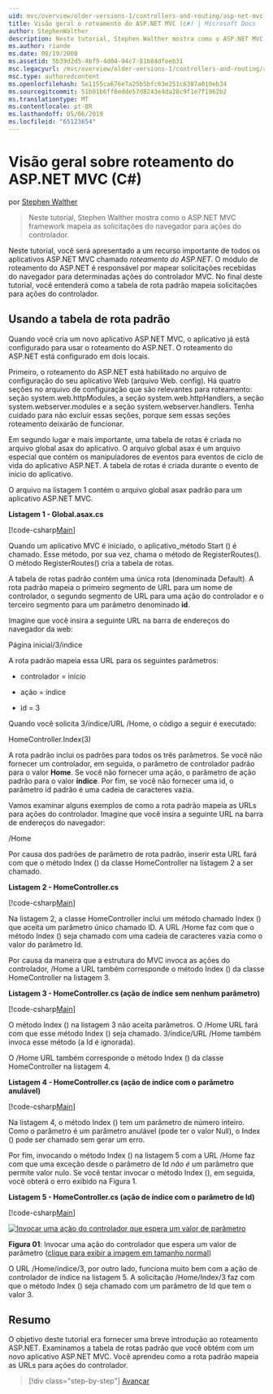 ```yaml
---
uid: mvc/overview/older-versions-1/controllers-and-routing/asp-net-mvc-routing-overview-cs
title: Visão geral o roteamento do ASP.NET MVC (c#) | Microsoft Docs
author: StephenWalther
description: Neste tutorial, Stephen Walther mostra como o ASP.NET MVC framework mapeia as solicitações do navegador para ações do controlador.
ms.author: riande
ms.date: 08/19/2008
ms.assetid: 5b39d2d5-4bf9-4d04-94c7-81b84dfeeb31
msc.legacyurl: /mvc/overview/older-versions-1/controllers-and-routing/asp-net-mvc-routing-overview-cs
msc.type: authoredcontent
ms.openlocfilehash: 5e1155ca676e7a25b5bfc63e251c6387a010eb34
ms.sourcegitcommit: 51b01b6ff8edde57d8243e4da28c9f1e7f1962b2
ms.translationtype: MT
ms.contentlocale: pt-BR
ms.lasthandoff: 05/06/2019
ms.locfileid: "65123654"
---
```

# <a name="aspnet-mvc-routing-overview-c"></a>Visão geral sobre roteamento do ASP.NET MVC (C#)

por [Stephen Walther](https://github.com/StephenWalther)

> Neste tutorial, Stephen Walther mostra como o ASP.NET MVC framework mapeia as solicitações do navegador para ações do controlador.

Neste tutorial, você será apresentado a um recurso importante de todos os aplicativos ASP.NET MVC chamado *roteamento do ASP.NET*. O módulo de roteamento do ASP.NET é responsável por mapear solicitações recebidas do navegador para determinadas ações do controlador MVC. No final deste tutorial, você entenderá como a tabela de rota padrão mapeia solicitações para ações do controlador.

## <a name="using-the-default-route-table"></a>Usando a tabela de rota padrão

Quando você cria um novo aplicativo ASP.NET MVC, o aplicativo já está configurado para usar o roteamento do ASP.NET. O roteamento do ASP.NET está configurado em dois locais.

Primeiro, o roteamento do ASP.NET está habilitado no arquivo de configuração do seu aplicativo Web (arquivo Web. config). Há quatro seções no arquivo de configuração que são relevantes para roteamento: seção system.web.httpModules, a seção system.web.httpHandlers, a seção system.webserver.modules e a seção system.webserver.handlers. Tenha cuidado para não excluir essas seções, porque sem essas seções roteamento deixarão de funcionar.

Em segundo lugar e mais importante, uma tabela de rotas é criada no arquivo global asax do aplicativo. O arquivo global asax é um arquivo especial que contém os manipuladores de eventos para eventos de ciclo de vida do aplicativo ASP.NET. A tabela de rotas é criada durante o evento de início do aplicativo.

O arquivo na listagem 1 contém o arquivo global asax padrão para um aplicativo ASP.NET MVC.

**Listagem 1 - Global.asax.cs**

[!code-csharp[Main](asp-net-mvc-routing-overview-cs/samples/sample1.cs)]

Quando um aplicativo MVC é iniciado, o aplicativo\_método Start () é chamado. Esse método, por sua vez, chama o método de RegisterRoutes(). O método RegisterRoutes() cria a tabela de rotas.

A tabela de rotas padrão contém uma única rota (denominada Default). A rota padrão mapeia o primeiro segmento de URL para um nome de controlador, o segundo segmento de URL para uma ação do controlador e o terceiro segmento para um parâmetro denominado **id**.

Imagine que você insira a seguinte URL na barra de endereços do navegador da web:

Página inicial/3/índice

A rota padrão mapeia essa URL para os seguintes parâmetros:

- controlador = início

- ação = índice

- id = 3

Quando você solicita 3/índice/URL /Home, o código a seguir é executado:

HomeController.Index(3)

A rota padrão inclui os padrões para todos os três parâmetros. Se você não fornecer um controlador, em seguida, o parâmetro de controlador padrão para o valor **Home**. Se você não fornecer uma ação, o parâmetro de ação padrão para o valor **índice**. Por fim, se você não fornecer uma id, o parâmetro id padrão é uma cadeia de caracteres vazia.

Vamos examinar alguns exemplos de como a rota padrão mapeia as URLs para ações do controlador. Imagine que você insira a seguinte URL na barra de endereços do navegador:

/Home

Por causa dos padrões de parâmetro de rota padrão, inserir esta URL fará com que o método Index () da classe HomeController na listagem 2 a ser chamado.

**Listagem 2 - HomeController.cs**

[!code-csharp[Main](asp-net-mvc-routing-overview-cs/samples/sample2.cs)]

Na listagem 2, a classe HomeController inclui um método chamado Index () que aceita um parâmetro único chamado ID. A URL /Home faz com que o método Index () seja chamado com uma cadeia de caracteres vazia como o valor do parâmetro Id.

Por causa da maneira que a estrutura do MVC invoca as ações do controlador, /Home a URL também corresponde o método Index () da classe HomeController na listagem 3.

**Listagem 3 - HomeController.cs (ação de índice sem nenhum parâmetro)**

[!code-csharp[Main](asp-net-mvc-routing-overview-cs/samples/sample3.cs)]

O método Index () na listagem 3 não aceita parâmetros. O /Home URL fará com que esse método Index () seja chamado. 3/índice/URL /Home também invoca esse método (a Id é ignorada).

O /Home URL também corresponde o método Index () da classe HomeController na listagem 4.

**Listagem 4 - HomeController.cs (ação de índice com o parâmetro anulável)**

[!code-csharp[Main](asp-net-mvc-routing-overview-cs/samples/sample4.cs)]

Na listagem 4, o método Index () tem um parâmetro de número inteiro. Como o parâmetro é um parâmetro anulável (pode ter o valor Null), o Index () pode ser chamado sem gerar um erro.

Por fim, invocando o método Index () na listagem 5 com a URL /Home faz com que uma exceção desde o parâmetro de Id *não é* um parâmetro que permite valor nulo. Se você tentar invocar o método Index (), em seguida, você obterá o erro exibido na Figura 1.

**Listagem 5 - HomeController.cs (ação de índice com o parâmetro de Id)**

[!code-csharp[Main](asp-net-mvc-routing-overview-cs/samples/sample5.cs)]

[![Invocar uma ação do controlador que espera um valor de parâmetro](asp-net-mvc-routing-overview-cs/_static/image1.jpg)](asp-net-mvc-routing-overview-cs/_static/image1.png)

**Figura 01**: Invocar uma ação do controlador que espera um valor de parâmetro ([clique para exibir a imagem em tamanho normal](asp-net-mvc-routing-overview-cs/_static/image2.png))

O URL /Home/índice/3, por outro lado, funciona muito bem com a ação de controlador de índice na listagem 5. A solicitação /Home/Index/3 faz com que o método Index () seja chamado com um parâmetro de Id que tem o valor 3.

## <a name="summary"></a>Resumo

O objetivo deste tutorial era fornecer uma breve introdução ao roteamento ASP.NET. Examinamos a tabela de rotas padrão que você obtém com um novo aplicativo ASP.NET MVC. Você aprendeu como a rota padrão mapeia as URLs para ações do controlador.

> [!div class="step-by-step"]
> [Avançar](understanding-action-filters-cs.md)
